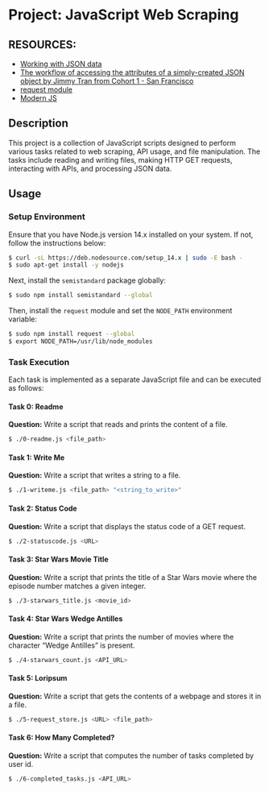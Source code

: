 # Project: JavaScript Web Scraping

## RESOURCES:
- [Working with JSON data](https://developer.mozilla.org/en-US/docs/Learn/JavaScript/Objects/JSON)
- [The workflow of accessing the attributes of a simply-created JSON object by Jimmy Tran from Cohort 1 - San Francisco](https://medium.com/@vietkieutie/the-workflow-of-accessing-the-attributes-of-a-simply-created-json-object-82a5b33e2319)
- [request module](https://github.com/request/request)
- [Modern JS](https://github.com/mbeaudru/modern-js-cheatsheet)

## Description

This project is a collection of JavaScript scripts designed to perform various tasks related to web scraping, API usage, and file manipulation. The tasks include reading and writing files, making HTTP GET requests, interacting with APIs, and processing JSON data.

## Usage

### Setup Environment

Ensure that you have Node.js version 14.x installed on your system. If not, follow the instructions below:

```bash
$ curl -sL https://deb.nodesource.com/setup_14.x | sudo -E bash -
$ sudo apt-get install -y nodejs
```

Next, install the `semistandard` package globally:

```bash
$ sudo npm install semistandard --global
```

Then, install the `request` module and set the `NODE_PATH` environment variable:

```bash
$ sudo npm install request --global
$ export NODE_PATH=/usr/lib/node_modules
```

### Task Execution

Each task is implemented as a separate JavaScript file and can be executed as follows:

#### Task 0: Readme

**Question:**
Write a script that reads and prints the content of a file.

```bash
$ ./0-readme.js <file_path>
```

#### Task 1: Write Me

**Question:**
Write a script that writes a string to a file.

```bash
$ ./1-writeme.js <file_path> "<string_to_write>"
```

#### Task 2: Status Code

**Question:**
Write a script that displays the status code of a GET request.

```bash
$ ./2-statuscode.js <URL>
```

#### Task 3: Star Wars Movie Title

**Question:**
Write a script that prints the title of a Star Wars movie where the episode number matches a given integer.

```bash
$ ./3-starwars_title.js <movie_id>
```

#### Task 4: Star Wars Wedge Antilles

**Question:**
Write a script that prints the number of movies where the character “Wedge Antilles” is present.

```bash
$ ./4-starwars_count.js <API_URL>
```

#### Task 5: Loripsum

**Question:**
Write a script that gets the contents of a webpage and stores it in a file.

```bash
$ ./5-request_store.js <URL> <file_path>
```

#### Task 6: How Many Completed?

**Question:**
Write a script that computes the number of tasks completed by user id.

```bash
$ ./6-completed_tasks.js <API_URL>
```
